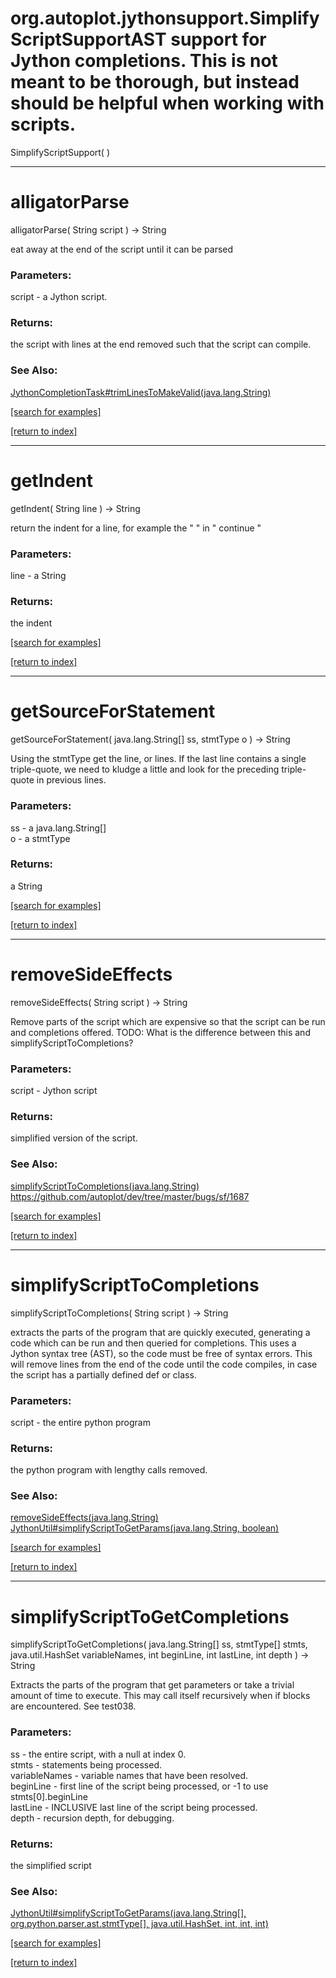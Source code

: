 # org.autoplot.jythonsupport.SimplifyScriptSupportAST support for Jython completions. This is not meant to be thorough, but instead should be helpful when working with scripts.
SimplifyScriptSupport( )


***
<a name="alligatorParse"></a>
# alligatorParse
alligatorParse( String script ) &rarr; String

eat away at the end of the script until it can be parsed

### Parameters:
script - a Jython script.

### Returns:
the script with lines at the end removed such that the script can compile.
### See Also:
<a href='JythonCompletionTask.md#trimLinesToMakeValid'>JythonCompletionTask#trimLinesToMakeValid(java.lang.String)</a> <br>

<a href="https://github.com/autoplot/dev/search?q=alligatorParse&unscoped_q=alligatorParse">[search for examples]</a>

<a href="https://github.com/autoplot/documentation/blob/master/javadoc/index-all.md">[return to index]</a>

***
<a name="getIndent"></a>
# getIndent
getIndent( String line ) &rarr; String

return the indent for a line, for example the " " in " continue "

### Parameters:
line - a String

### Returns:
the indent

<a href="https://github.com/autoplot/dev/search?q=getIndent&unscoped_q=getIndent">[search for examples]</a>

<a href="https://github.com/autoplot/documentation/blob/master/javadoc/index-all.md">[return to index]</a>

***
<a name="getSourceForStatement"></a>
# getSourceForStatement
getSourceForStatement( java.lang.String[] ss, stmtType o ) &rarr; String

Using the stmtType get the line, or lines. If the last line contains a single triple-quote, we need to kludge a little and
 look for the preceding triple-quote in previous lines.

### Parameters:
ss - a java.lang.String[]
<br>o - a stmtType

### Returns:
a String


<a href="https://github.com/autoplot/dev/search?q=getSourceForStatement&unscoped_q=getSourceForStatement">[search for examples]</a>

<a href="https://github.com/autoplot/documentation/blob/master/javadoc/index-all.md">[return to index]</a>

***
<a name="removeSideEffects"></a>
# removeSideEffects
removeSideEffects( String script ) &rarr; String

Remove parts of the script which are expensive so that the script can be run and completions offered. TODO: What is the
 difference between this and simplifyScriptToCompletions?

### Parameters:
script - Jython script

### Returns:
simplified version of the script.
### See Also:
<a href='#simplifyScriptToCompletions'>simplifyScriptToCompletions(java.lang.String)</a> <br>
<a href='https://github.com/autoplot/dev/tree/master/bugs/sf/1687'>https://github.com/autoplot/dev/tree/master/bugs/sf/1687</a> <br>

<a href="https://github.com/autoplot/dev/search?q=removeSideEffects&unscoped_q=removeSideEffects">[search for examples]</a>

<a href="https://github.com/autoplot/documentation/blob/master/javadoc/index-all.md">[return to index]</a>

***
<a name="simplifyScriptToCompletions"></a>
# simplifyScriptToCompletions
simplifyScriptToCompletions( String script ) &rarr; String

extracts the parts of the program that are quickly executed, generating a code which can be run and then queried for
 completions. This uses a Jython syntax tree (AST), so the code must be free of syntax errors. This will remove lines from the
 end of the code until the code compiles, in case the script has a partially defined def or class.

### Parameters:
script - the entire python program

### Returns:
the python program with lengthy calls removed.
### See Also:
<a href='#removeSideEffects'>removeSideEffects(java.lang.String)</a> <br>
<a href='JythonUtil.md#simplifyScriptToGetParams'>JythonUtil#simplifyScriptToGetParams(java.lang.String, boolean)</a> <br>

<a href="https://github.com/autoplot/dev/search?q=simplifyScriptToCompletions&unscoped_q=simplifyScriptToCompletions">[search for examples]</a>

<a href="https://github.com/autoplot/documentation/blob/master/javadoc/index-all.md">[return to index]</a>

***
<a name="simplifyScriptToGetCompletions"></a>
# simplifyScriptToGetCompletions
simplifyScriptToGetCompletions( java.lang.String[] ss, stmtType[] stmts, java.util.HashSet variableNames, int beginLine, int lastLine, int depth ) &rarr; String

Extracts the parts of the program that get parameters or take a trivial amount of time to execute. This may call itself
 recursively when if blocks are encountered. See test038.

### Parameters:
ss - the entire script, with a null at index 0.
<br>stmts - statements being processed.
<br>variableNames - variable names that have been resolved.
<br>beginLine - first line of the script being processed, or -1 to use stmts[0].beginLine
<br>lastLine - INCLUSIVE last line of the script being processed.
<br>depth - recursion depth, for debugging.

### Returns:
the simplified script
### See Also:
<a href='JythonUtil.md#simplifyScriptToGetParams'>JythonUtil#simplifyScriptToGetParams(java.lang.String[], org.python.parser.ast.stmtType[], java.util.HashSet, int, int,
 int)</a> <br>

<a href="https://github.com/autoplot/dev/search?q=simplifyScriptToGetCompletions&unscoped_q=simplifyScriptToGetCompletions">[search for examples]</a>

<a href="https://github.com/autoplot/documentation/blob/master/javadoc/index-all.md">[return to index]</a>


